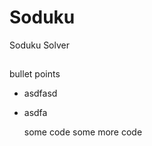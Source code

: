 # Soduku
Soduku Solver

## 
###
####

bullet points
* asdfasd
* asdfa

    some code
    some more code
